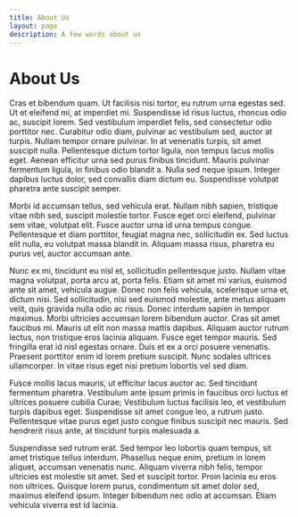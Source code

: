 ```yaml
---
title: About Us
layout: page
description: A few words about us
---
```

# About Us

Cras et bibendum quam. Ut facilisis nisi tortor, eu rutrum urna egestas sed. Ut et eleifend mi, at imperdiet mi. Suspendisse id risus luctus, rhoncus odio ac, suscipit lorem. Sed vestibulum imperdiet felis, sed consectetur odio porttitor nec. Curabitur odio diam, pulvinar ac vestibulum sed, auctor at turpis. Nullam tempor ornare pulvinar. In at venenatis turpis, sit amet suscipit nulla. Pellentesque dictum tortor ligula, non tempus lacus mollis eget. Aenean efficitur urna sed purus finibus tincidunt. Mauris pulvinar fermentum ligula, in finibus odio blandit a. Nulla sed neque ipsum. Integer dapibus luctus dolor, sed convallis diam dictum eu. Suspendisse volutpat pharetra ante suscipit semper.

Morbi id accumsan tellus, sed vehicula erat. Nullam nibh sapien, tristique vitae nibh sed, suscipit molestie tortor. Fusce eget orci eleifend, pulvinar sem vitae, volutpat elit. Fusce auctor urna id urna tempus congue. Pellentesque et diam porttitor, feugiat magna nec, sollicitudin ex. Sed luctus elit nulla, eu volutpat massa blandit in. Aliquam massa risus, pharetra eu purus vel, auctor accumsan ante.

Nunc ex mi, tincidunt eu nisl et, sollicitudin pellentesque justo. Nullam vitae magna volutpat, porta arcu at, porta felis. Etiam sit amet mi varius, euismod ante sit amet, vehicula augue. Donec non felis vehicula, scelerisque urna et, dictum nisi. Sed sollicitudin, nisi sed euismod molestie, ante metus aliquam velit, quis gravida nulla odio ac risus. Donec interdum sapien in tempor maximus. Morbi ultricies accumsan lorem bibendum auctor. Cras sit amet faucibus mi. Mauris ut elit non massa mattis dapibus. Aliquam auctor rutrum lectus, non tristique eros lacinia aliquam. Fusce eget tempor mauris. Sed fringilla erat id nisl egestas ornare. Duis et ex a orci posuere venenatis. Praesent porttitor enim id lorem pretium suscipit. Nunc sodales ultrices ullamcorper. In vitae risus eget nisi pretium lobortis vel sed diam.

Fusce mollis lacus mauris, ut efficitur lacus auctor ac. Sed tincidunt fermentum pharetra. Vestibulum ante ipsum primis in faucibus orci luctus et ultrices posuere cubilia Curae; Vestibulum luctus facilisis leo, et vestibulum turpis dapibus eget. Suspendisse sit amet congue leo, a rutrum justo. Pellentesque vitae purus eget justo congue finibus suscipit nec mauris. Sed hendrerit risus ante, at tincidunt turpis malesuada a.

Suspendisse sed rutrum erat. Sed tempor leo lobortis quam tempus, sit amet tristique tellus interdum. Phasellus neque enim, pretium in lorem aliquet, accumsan venenatis nunc. Aliquam viverra nibh felis, tempor ultricies est molestie sit amet. Sed et suscipit tortor. Proin lacinia eu eros non ultrices. Quisque lorem purus, condimentum sit amet dolor sed, maximus eleifend ipsum. Integer bibendum nec odio at accumsan. Etiam vehicula viverra est id lacinia.